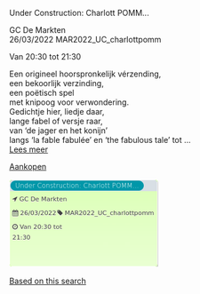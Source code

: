 Under Construction: Charlott POMM...

GC De Markten  
26/03/2022 MAR2022\_UC\_charlottpomm  

Van 20:30 tot 21:30

  

  

Een origineel hoorspronkelijk vérzending,  
een bekoorlijk verzinding,  
een poëtisch spel  
met knipoog voor verwondering.  
Gedichtje hier, liedje daar,  
lange fabel of versje raar,  
van ‘de jager en het konijn’  
langs ‘la fable fabulée’ en ‘the fabulous tale’ tot ...  
[Lees meer](https://tickets.vgc.be/activity/subscribe/MAR2022_UC_charlottpomm)

[Aankopen](https://tickets.vgc.be/ticketingActivity/subscribe/MAR2022_UC_charlottpomm)

![](75161.png)

[Based on this search](https://tickets.vgc.be/activity/index?&vrijeplaatsen=1&Age%5B%5D=3%2C5&entity=244)